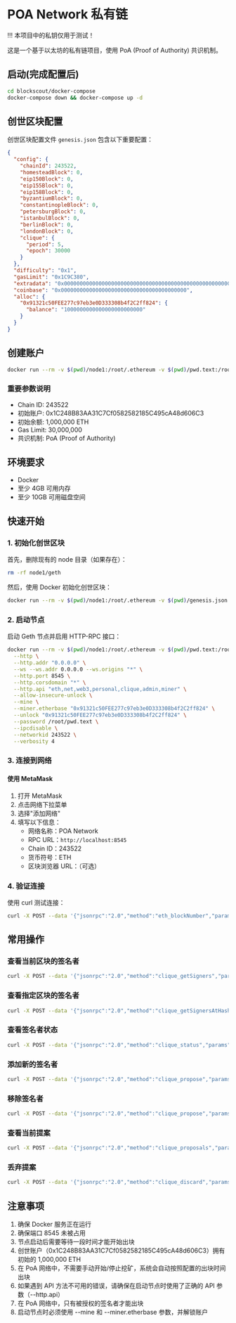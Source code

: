 # POA Network 私有链

!!! 本项目中的私钥仅用于测试！

这是一个基于以太坊的私有链项目，使用 PoA (Proof of Authority) 共识机制。

## 启动(完成配置后)

```bash
cd blockscout/docker-compose
docker-compose down && docker-compose up -d
```

## 创世区块配置

创世区块配置文件 `genesis.json` 包含以下重要配置：

```json
{
  "config": {
    "chainId": 243522,
    "homesteadBlock": 0,
    "eip150Block": 0,
    "eip155Block": 0,
    "eip158Block": 0,
    "byzantiumBlock": 0,
    "constantinopleBlock": 0,
    "petersburgBlock": 0,
    "istanbulBlock": 0,
    "berlinBlock": 0,
    "londonBlock": 0,
    "clique": {
      "period": 5,
      "epoch": 30000
    }
  },
  "difficulty": "0x1",
  "gasLimit": "0x1C9C380",
  "extradata": "0x000000000000000000000000000000000000000000000000000000000000000091321c50FEE277c97eb3e0D333308b4f2C2ff8240000000000000000000000000000000000000000000000000000000000000000000000000000000000000000000000000000000000000000000000000000000000",
  "coinbase": "0x0000000000000000000000000000000000000000",
  "alloc": {
    "0x91321c50FEE277c97eb3e0D333308b4f2C2ff824": {
      "balance": "1000000000000000000000000"
    }
  }
}
```

## 创建账户

```bash
docker run --rm -v $(pwd)/node1:/root/.ethereum -v $(pwd)/pwd.text:/root/pwd.text ethereum/client-go:v1.13.15 account new --password /root/pwd.text
```

### 重要参数说明

- Chain ID: 243522
- 初始账户: 0x1C248B83AA31C7Cf0582582185C495cA48d606C3
- 初始余额: 1,000,000 ETH
- Gas Limit: 30,000,000
- 共识机制: PoA (Proof of Authority)

## 环境要求

- Docker
- 至少 4GB 可用内存
- 至少 10GB 可用磁盘空间

## 快速开始

### 1. 初始化创世区块

首先，删除现有的 node 目录（如果存在）：

```bash
rm -rf node1/geth
```

然后，使用 Docker 初始化创世区块：

```bash
docker run --rm -v $(pwd)/node1:/root/.ethereum -v $(pwd)/genesis.json:/root/genesis.json ethereum/client-go:v1.13.15 init /root/genesis.json
```

### 2. 启动节点

启动 Geth 节点并启用 HTTP-RPC 接口：

```bash
docker run --rm -v $(pwd)/node1:/root/.ethereum -v $(pwd)/pwd.text:/root/pwd.text -p 8545:8545 ethereum/client-go:v1.13.15 \
  --http \
  --http.addr "0.0.0.0" \
  --ws --ws.addr 0.0.0.0 --ws.origins "*" \
  --http.port 8545 \
  --http.corsdomain "*" \
  --http.api "eth,net,web3,personal,clique,admin,miner" \
  --allow-insecure-unlock \
  --mine \
  --miner.etherbase "0x91321c50FEE277c97eb3e0D333308b4f2C2ff824" \
  --unlock "0x91321c50FEE277c97eb3e0D333308b4f2C2ff824" \
  --password /root/pwd.text \
  --ipcdisable \
  --networkid 243522 \
  --verbosity 4
```

### 3. 连接到网络

#### 使用 MetaMask

1. 打开 MetaMask
2. 点击网络下拉菜单
3. 选择"添加网络"
4. 填写以下信息：
   - 网络名称：POA Network
   - RPC URL：`http://localhost:8545`
   - Chain ID：243522
   - 货币符号：ETH
   - 区块浏览器 URL：（可选）

### 4. 验证连接

使用 curl 测试连接：

```bash
curl -X POST --data '{"jsonrpc":"2.0","method":"eth_blockNumber","params":[],"id":1}' -H "Content-Type: application/json" http://localhost:8545
```

## 常用操作

### 查看当前区块的签名者

```bash
curl -X POST --data '{"jsonrpc":"2.0","method":"clique_getSigners","params":["latest"],"id":1}' -H "Content-Type: application/json" http://localhost:8545
```

### 查看指定区块的签名者

```bash
curl -X POST --data '{"jsonrpc":"2.0","method":"clique_getSignersAtHash","params":["0x0000000000000000000000000000000000000000000000000000000000000000"],"id":1}' -H "Content-Type: application/json" http://localhost:8545
```

### 查看签名者状态

```bash
curl -X POST --data '{"jsonrpc":"2.0","method":"clique_status","params":[],"id":1}' -H "Content-Type: application/json" http://localhost:8545
```

### 添加新的签名者

```bash
curl -X POST --data '{"jsonrpc":"2.0","method":"clique_propose","params":["0x1C248B83AA31C7Cf0582582185C495cA48d606C3", true],"id":1}' -H "Content-Type: application/json" http://localhost:8545
```

### 移除签名者

```bash
curl -X POST --data '{"jsonrpc":"2.0","method":"clique_propose","params":["0x1C248B83AA31C7Cf0582582185C495cA48d606C3", false],"id":1}' -H "Content-Type: application/json" http://localhost:8545
```

### 查看当前提案

```bash
curl -X POST --data '{"jsonrpc":"2.0","method":"clique_proposals","params":[],"id":1}' -H "Content-Type: application/json" http://localhost:8545
```

### 丢弃提案

```bash
curl -X POST --data '{"jsonrpc":"2.0","method":"clique_discard","params":["0x1C248B83AA31C7Cf0582582185C495cA48d606C3"],"id":1}' -H "Content-Type: application/json" http://localhost:8545
```

## 注意事项

1. 确保 Docker 服务正在运行
2. 确保端口 8545 未被占用
3. 节点启动后需要等待一段时间才能开始出块
4. 创世账户（0x1C248B83AA31C7Cf0582582185C495cA48d606C3）拥有初始的 1,000,000 ETH
5. 在 PoA 网络中，不需要手动开始/停止挖矿，系统会自动按照配置的出块时间出块
6. 如果遇到 API 方法不可用的错误，请确保在启动节点时使用了正确的 API 参数（--http.api）
7. 在 PoA 网络中，只有被授权的签名者才能出块
8. 启动节点时必须使用 --mine 和 --miner.etherbase 参数，并解锁账户
